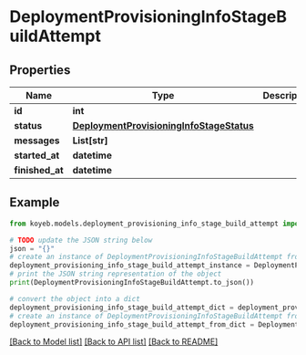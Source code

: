 # DeploymentProvisioningInfoStageBuildAttempt


## Properties

Name | Type | Description | Notes
------------ | ------------- | ------------- | -------------
**id** | **int** |  | [optional] 
**status** | [**DeploymentProvisioningInfoStageStatus**](DeploymentProvisioningInfoStageStatus.md) |  | [optional] 
**messages** | **List[str]** |  | [optional] 
**started_at** | **datetime** |  | [optional] 
**finished_at** | **datetime** |  | [optional] 

## Example

```python
from koyeb.models.deployment_provisioning_info_stage_build_attempt import DeploymentProvisioningInfoStageBuildAttempt

# TODO update the JSON string below
json = "{}"
# create an instance of DeploymentProvisioningInfoStageBuildAttempt from a JSON string
deployment_provisioning_info_stage_build_attempt_instance = DeploymentProvisioningInfoStageBuildAttempt.from_json(json)
# print the JSON string representation of the object
print(DeploymentProvisioningInfoStageBuildAttempt.to_json())

# convert the object into a dict
deployment_provisioning_info_stage_build_attempt_dict = deployment_provisioning_info_stage_build_attempt_instance.to_dict()
# create an instance of DeploymentProvisioningInfoStageBuildAttempt from a dict
deployment_provisioning_info_stage_build_attempt_from_dict = DeploymentProvisioningInfoStageBuildAttempt.from_dict(deployment_provisioning_info_stage_build_attempt_dict)
```
[[Back to Model list]](../README.md#documentation-for-models) [[Back to API list]](../README.md#documentation-for-api-endpoints) [[Back to README]](../README.md)


